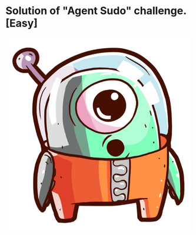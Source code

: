 # Solution of "Agent Sudo" challenge. [Easy]


![Agent_Sudo](https://github.com/root-ji218at/tryhackme.com/blob/master/Agent%20Sudo/pictures/profile_pic.png)
